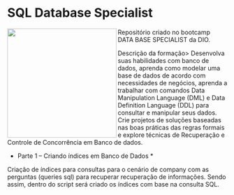 # SQL Database Specialist


<picture> <img align="left" src="[https://hermes.digitalinnovation.one/tracks/bc454148-6e72-4047-95cc-d516706ae405.png](https://hermes.dio.me/tracks/bc454148-6e72-4047-95cc-d516706ae405.png)" width = 250px></picture>

Repositório criado no bootcamp DATA BASE SPECIALIST da DIO.

Descrição da formação> Desenvolva suas habilidades com banco de dados, aprenda como modelar uma base de dados de acordo com necessidades de negócios, aprenda a trabalhar com comandos Data Manipulation Language (DML) e Data Definition Language (DDL) para consultar e manipular seus dados. Crie projetos de soluções baseadas nas boas práticas das regras formais e explore técnicas de Recuperação e Controle de Concorrência em Banco de dados.





* Parte 1 – Criando índices em Banco de Dados *

Criação de índices para consultas para o cenário de company com as perguntas (queries sql) para recuperar recuperação de informações. Sendo assim, dentro do script será criado os índices com base na consulta SQL.  

   
